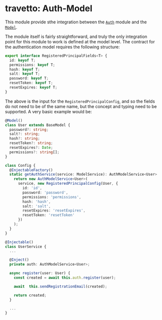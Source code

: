 travetto: Auth-Model
===

This module provide sthe integration between the [`Auth`](https://github.com/travetto/travetto/tree/master/module/auth) module and the [`Model`](https://github.com/travetto/travetto/tree/master/module/model).

The module itself is fairly straightforward, and truly the only integration point for this module to work is defined at the model level.  The contract for the authentication model requires the following structure:
```typescript
export interface RegisteredPrincipalFields<T> {
  id: keyof T;
  permissions: keyof T;
  hash: keyof T;
  salt: keyof T;
  password: keyof T;
  resetToken: keyof T;
  resetExpires: keyof T;
}
```

The above is the input for the ```RegisteredPrincipalConfig```, and so the fields do not need to be of the same name, but the concept and typing need to be supported.  A very basic example would be:
```typescript
@Model()
class User extends BaseModel {
  password?: string;
  salt?: string;
  hash?: string;
  resetToken?: string;
  resetExpires?: Date;
  permissions?: string[];
}

class Config {
  @InjectableFactory()
  static getAuthService(service: ModelService): AuthModelService<User> {
    return new AuthModelService<User>(
      service, new RegisteredPrincipalConfig(User, {
        id: 'id',
        password: 'password',
        permissions: 'permissions',
        hash: 'hash',
        salt: 'salt',
        resetExpires: 'resetExpires',
        resetToken: 'resetToken'
      })
    );
  }
}

@Injectable()
class UserService {
  ...

  @Inject()
  private auth: AuthModelService<User>;

  async register(user: User) {
    const created = await this.auth.register(user);

    await  this.sendRegistrationEmail(created);

    return created;
  }

  ...
}
```